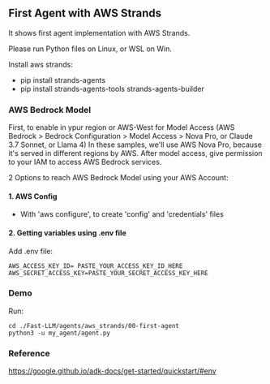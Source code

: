 ## First Agent with AWS Strands
It shows first agent implementation with AWS Strands.

Please run Python files on Linux, or WSL on Win.

Install aws strands:
- pip install strands-agents
- pip install strands-agents-tools strands-agents-builder


### AWS Bedrock Model 
First, to enable in ypur region or AWS-West for Model Access (AWS Bedrock > Bedrock Configuration > Model Access > Nova Pro, or Claude 3.7 Sonnet, or Llama 4)
In these samples, we'll use AWS Nova Pro, because it's served in different regions by AWS. After model access, give permission to your IAM to access AWS Bedrock services. 

2 Options to reach AWS Bedrock Model using your AWS Account:

#### 1. AWS Config
- With 'aws configure', to create 'config' and 'credentials' files

#### 2. Getting variables using .env file
Add .env file:

``` 
AWS_ACCESS_KEY_ID= PASTE_YOUR_ACCESS_KEY_ID_HERE
AWS_SECRET_ACCESS_KEY=PASTE_YOUR_SECRET_ACCESS_KEY_HERE
``` 

### Demo
Run:

``` 
cd ./Fast-LLM/agents/aws_strands/00-first-agent
python3 -u my_agent/agent.py
``` 


### Reference
https://google.github.io/adk-docs/get-started/quickstart/#env